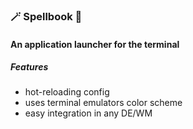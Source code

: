 ### 🪄 Spellbook 📖
#### An application launcher for the terminal
##### Features
- hot-reloading config
- uses terminal emulators color scheme
- easy integration in any DE/WM
